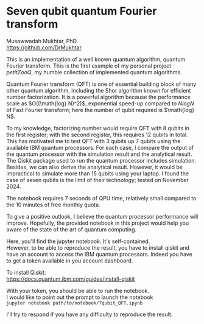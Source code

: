 Seven qubit quantum Fourier transform    
=================================  
Musawwadah Mukhtar, PhD  
https://github.com/DrMukhtar  

This is an implementation of a well known quantum algorithm, quantum Fourier transform. This is the first example of my personal project *petitZooQ*, my humble collection of implemented quantum algorithms.    

Quantum Fourier transform (QFT) is one of essential building block of many other quantum algorithm, including the Shor algorithm known for efficient number factorization. It is a powerful algorithm because the performance scale as $O((\math{log} N)^2)$, exponential speed-up compared to $N log N$ of Fast Fourier transform; here the number of qubit required is $\math{log} N$.  

To my knowledge, factorizing number would require QFT with 8 qubits in the first register; with the second register, this requires 12 qubits in total. This has motivated me to test QFT with 3 qubits up 7 qubits using the available IBM quantum processors. For each case, I compare the output of the quantum processor with the simulation result and the analytical result. The Qiskit package used to run the quantum processor includes simulation. Besides, we can also derive the analytical result. However, it would be impractical to simulate more than 15 qubits using your laptop. I found the case of seven qubits is the limit of their technology; tested on November 2024.  

The notebook requires 7 seconds of QPU time, relatively small compared to the 10 minutes of free monthly quota.  

To give a positive outlook, I believe the quantum processor performance will improve. Hopefully, the provided notebook in this project would help you aware of the state of the art of quantum computing.     

Here, you'll find the jupyter notebook. It's self-contained.    
However, to be able to reproduce the result, you have to install qiskit and have an account to access the IBM quantum processors. Indeed you have to get a token available in you account dashboard.   

To install Qiskit:  
https://docs.quantum.ibm.com/guides/install-qiskit

With your token, you should be able to run the notebook.  
I would like to point out the prompt to launch the notebook  
`
jupyter notebook path/to/notebook/7qubit_QFT.ipynb
`

I'll try to respond if you have any difficulty to reproduce the result.  

